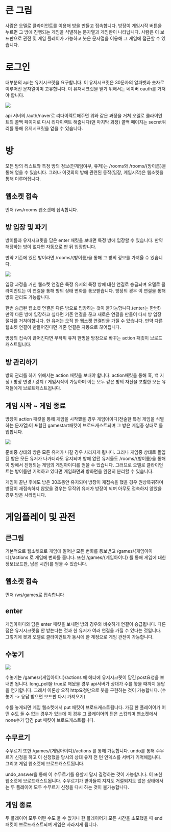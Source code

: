 # 큰 그림

사람은 오델로 클라이언트를 이용해 방을 만들고 접속합니다. 방장이 게임시작 버튼을 누르면 그 방에 진행되는 게임을 식별하는 문자열과 게임판이 나타납니다. 사람은 이 보드판으로 관전 및 게임 플레이가 가능하고 봇은 문자열을 이용해 그 게임에 접근할 수 있습니다. 

# 로그인

대부분의 api는 유저시크릿을 요구합니다. 이 유저시크릿은 30문자의 알파벳과 숫자로 이루어진 문자열이며 고유합니다. 이 유저시크릿을 얻기 위해서는 네이버 oauth를 거쳐야 합니다. 

<img src="res/naver.jpg">

api 서버의 /auth/naver로 리다이렉트해주면 위와 같은 과정을 거쳐 오델로 클라이언트의 콜백 페이지로 다시 리다이렉트 해줍니다(맨 마지막 과정) 콜백 페이지는 secret쿼리를 통해 유저시크릿을 얻을 수 있습니다.

# 방

모든 방의 리스트와 특정 방의 정보(인게임여부, 유저)는 /rooms와 /rooms/{방이름}을 통해 얻을 수 있습니다. 그러나 이것외의 방에 관련된 동작(입장, 게임시작)은 웹소켓을 통해 이루어집니다. 

## 웹소켓 접속

먼저 /ws/rooms 웹소켓에 접속합니다.

## 방 입장 및 파기

방이름과 유저시크릿을 담은 enter 패킷을 보내면 특정 방에 입장할 수 있습니다. 만약 해당하는 방이 없다면 자동으로 판 뒤 입장합니다. 

만약 기존에 있던 방이라면 /rooms/{방이름}을 통해 그 방의 정보를 가져올 수 있습니다.

<img src="res/enter.jpg">

입장 과정을 거친 웹소켓 연결은 특정 유저의 특정 방에 대한 연결로 승급되며 오델로 클라이언트는 이 연결을 통해 방의 상태 변화를 통보받습니다. 방장의 경우 이 연결을 통해 방의 관리도 가능합니다. 

한번 승급된 웹소켓 연결은 다른 방으로 입장하는 것이 불가능합니다.(enter는 한번!) 만약 다른 방에 입장하고 싶다면 기존 연결을 끊고 새로운 연결을 만들어 다시 방 입장 절차를 거쳐야합니다. 한 유저는 오직 한 웹소켓 연결만을 가질 수 있습니다. 만약 다른 웹소켓 연결이 만들어진다면 기존 연결은 자동으로 끊어집니다.

방장의 접속이 끊어진다면 무작위 유저 한명을 방장으로 바꾸는 action 패킷이 브로드캐스트됩니다.

## 방 관리하기

방의 관리를 하기 위해서는 action 패킷을 보내야 합니다. action패킷을 통해 흑, 백 지정 / 방장 변경 / 강퇴 / 게임시작이 가능하며 이는 모두 같은 방의 자신을 포함한 모든 유저들에게 브로트캐스트됩니다. 

## 게임 시작 ~ 게임 종료

방장이 action 패킷을 통해 게임을 시작했을 경우 게임아이디(전술한 특정 게임을 식별하는 문자열)이 포함된 gamestart패킷이 브로드캐스트되며 그 방은 게임중 상태로 돌입합니다.

<img src="res/bang.jpg">

준비중 상태의 방은 모든 유저가 나갈 경우 사라지게 됩니다. 그러나 게임중 상태로 돌입된 방은 모든 유저가 나가더라도 유지되며 방에 없던 유저들도 /rooms/{방이름}을 통해 이 방에서 진행되는 게임의 게임아이디를 얻을 수 있습니다. 그러므로 오델로 클라이언트는 방이름만 기억하고 있다면 게임화면과 방화면을 완전히 분리할 수 있습니다. 

게임이 끝난 후에도 방은 30초동안 유지되며 방장이 재접속을 했을 경우 원상복귀하며 방장이 재접속하지 않았을 경우는 무작위 유저가 방장이 되며 아무도 접속하지 않았을 경우 방은 사라집니다.

# 게임플레이 및 관전

## 큰그림

기본적으로 웹소켓으로 게임에 일어난 모든 변화를 통보받고 /games/{게임아이디}/actions 로 게임에 변화를 줍니다. 또한 /games/{게임아이디} 를 통해 게임에 대한 정보(보드판, 남은 시간)를 얻을 수 있습니다.

## 웹소켓 접속

먼저 /ws/games로 접속합니다

## enter

게임아이디와 담은 enter 패킷을 보내면 방의 경우와 비슷하게 연결이 승급됩니다. 다른점은 유저시크릿을 안 받는다는 것과 한 유저가 여러 연결을 가질 수 있다는 것입니다. 그렇기에 봇과 오델로 클라이언트가 동시에 한 계정으로 게임 관전이 가능합니다. 

## 수놓기

<img src="res/game.jpg">

수놓기는 /games/{게임아이디}/actions 에 헤더에 유저시크릿이 담긴 post요청을 보내면 됩니다. long_poll을 true로 해놨을 경우 api서버가 상대가 수를 놓을 때까지 응답을 연기합니다. 그래서 이론상 오직 http요청만으로 봇을 구현하는 것이 가능합니다. (수놓기 -> 응답 받으면 보드판 다시 가져오기)

수를 놓게되면 게임 웹소켓에서 put 패킷이 브로드캐스트됩니다. 가끔 한 플레이어가 어떤 수도 둘 수 없는 경우가 있는데 이 경우 그 플레이어의 턴은 스킵되며 웹소켓에서 none수가 담긴 put 패킷이 브로드캐스트됩니다. 

## 수무르기

수무르기 또한 /games/{게임아이디}/actions 를 통해 가능합니다. undo를 통해 수무르기 신청을 하고 이 신청했을 당시의 상대 유저 전 턴 인덱스를 서버가 기억해둡니다. 그리고 게임 웹소켓에 브로드캐스트됩니다.

undo_answer을 통해 이 수무르기를 응할지 말지 결정하는 것이 가능합니다. 이 또한 웹소켓에 브로드캐스트됩니다. 수무르기가 받아들여 지지도 거절되지도 않은 상태에서는 두 플레이어 모두 수무르기 신청을 다시 하는 것이 불가능합니다. 

## 게임 종료

두 플레이어 모두 어떤 수도 둘 수 없거나 한 플레이어가 모든 시간을 소모했을 때 end 패킷이 브로드캐스트되며 게임은 사라지게 됩니다. 

